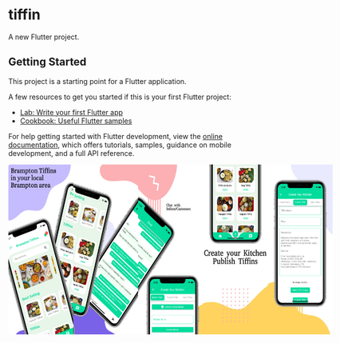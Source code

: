 # tiffin

A new Flutter project.

## Getting Started

This project is a starting point for a Flutter application.

A few resources to get you started if this is your first Flutter project:

- [Lab: Write your first Flutter app](https://docs.flutter.dev/get-started/codelab)
- [Cookbook: Useful Flutter samples](https://docs.flutter.dev/cookbook)

For help getting started with Flutter development, view the
[online documentation](https://docs.flutter.dev/), which offers tutorials,
samples, guidance on mobile development, and a full API reference.
<div style="display: flex; justify-content: space-between;">

<img src="assets/image/image1.png" alt="Alt Text" width="130" height="340" />
<img src="assets/image/image2.png" alt="Alt Text" width="130" height="340" />
<img src="assets/image/image3.png" alt="Alt Text" width="130" height="340" />
<img src="assets/image/image4.png" alt="Alt Text" width="130" height="340" />
<img src="assets/image/image5.png" alt="Alt Text" width="130" height="340" />

</div>
